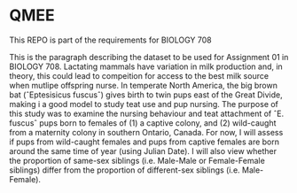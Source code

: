 # QMEE
This REPO is part of the requirements for BIOLOGY 708

This is the paragraph describing the dataset to be used for Assignment 01 in BIOLOGY 708.
Lactating mammals have variation in milk production and, in theory, this could lead to compeition for access
to the best milk source when mutlipe offspring nurse. In temperate North America, the big brown bat (ˆEptesisicus fuscusˆ)
gives birth to twin pups east of the Great Divide, making i a good model to study teat use and pup nursing. The purpose of 
this study was to examine the nursing behaviour and teat attachment of ˆE. fuscusˆ pups born to females of (1) a captive 
colony, and (2) wild-caught from a maternity colony in southern Ontario, Canada. For now, I will assess if pups from wild-caught
females and pups from captive females are born around the same time of year (using Julian Date). I will also view whether the proportion
of same-sex siblings (i.e. Male-Male or Female-Female siblings) differ from the proportion of different-sex siblings (i.e. Male-Female). 
